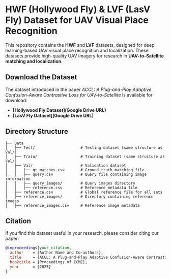 # HWF (Hollywood Fly) & LVF (LasV Fly) Dataset for UAV Visual Place Recognition

This repository contains the **HWF** and **LVF** datasets, designed for deep learning-based UAV visual place recognition and localization. These datasets provide high-quality UAV imagery for research in **UAV-to-Satellite matching and localization**.

## Download the Dataset

The dataset introduced in the paper *ACCL: A Plug-and-Play Adaptive Confusion-Aware Contrastive Loss for UAV-to-Satellite* is available for download:

- **[Hollywood Fly Dataset](Google Drive URL)**
- **[LasV Fly Dataset](Google Drive URL)**

## Directory Structure

```
├── Data   
│   ├── Test/                    # Testing dataset (same structure as Val/)
│   ├── Train/                   # Training dataset (same structure as Val/)
│   ├── Val/                     # Validation dataset
│   │   ├── gt_matches.csv       # Ground truth matching file
│   │   ├── query.csv            # Query file containing image information
│   │   ├── query_images/        # Query images directory
│   │   ├── reference.csv        # Reference metadata file
│   ├── reference.csv            # Global reference file for all sets
│   ├── reference_images/        # Directory containing reference images
│   ├── reference_images.csv     # Reference image metadata
```

## Citation

If you find this dataset useful in your research, please consider citing our paper:

```bibtex
@inproceedings{your_citation,
  author    = {Author Name and Co-authors},
  title     = {ACCL: A Plug-and-Play Adaptive Confusion-Aware Contrastive Loss for UAV-to-Satellite},
  booktitle = {Proceedings of ICME},
  year      = {2025}
}
```
